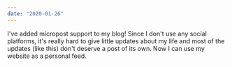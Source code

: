 ```yaml
---
date: "2020-01-26"
---
```


I've added micropost support to my blog! Since I don't use any social
platforms, it's really hard to give little updates about my life and most of
the updates (like this) don't deserve a post of its own. Now I can use my
website as a personal feed.
